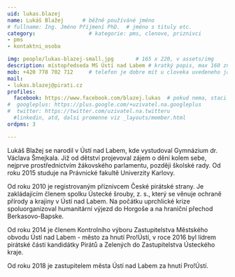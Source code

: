 ```yaml
---
uid: lukas.blazej
name: Lukáš Blažej  	# běžně používáné jméno
# fullname: Ing. Jméno Příjmení PhD.  # jméno s tituly etc.
category:                 # kategorie: pms, clenove, priznivci
- pms
- kontaktni_osoba

img: people/lukas-blazej-small.jpg       # 165 x 220, v assets/img
description: místopředseda MS Ústí nad Labem # kratký popis, max 160 znaků
mob: +420 778 702 712     # telefon je dobre mit u cloveka uvedeneho jako lokalni kontakt v links.yaml
mail:
- lukas.blazej@pirati.cz
profiles:
  facebook: https://www.facebook.com/blazej.lukas  # pokud nema, staci smazat tuto radku
#  googleplus: https://plus.google.com/+uzivatel.na.googleplus
#  twitter: https://twitter.com/uzivatel.na.twitteru
  #linkedin, atd, dalsi promenne viz _layouts/member.html
ordpms: 3

---
```


 Lukáš Blažej se narodil v Ústí nad Labem, kde vystudoval Gymnázium dr. Václava Šmejkala. Již od dětství projevoval zájem o dění kolem sebe, nejprve prostřednictvím žákovského parlamentu, později školské rady. Od roku 2015 studuje na Právnické fakultě Univerzity Karlovy.

Od roku 2010 je registrovaným příznivcem České pirátské strany. Je zakládajícím členem spolku Ústecké šrouby, z. s., který se věnuje ochraně přírody a krajiny v Ústí nad Labem. Na počátku uprchlické krize spoluorganizoval humanitární výjezd do Horgoše a na hraniční přechod Berkasovo-Bapske.

Od roku 2014 je členem Kontrolního výboru Zastupitelstva Městského obvodu Ústí nad Labem - město za hnutí Pro!Ústí, v roce 2016 byl lídrem pirátské části kandidátky Pirátů a Zelených do Zastupitelstva Ústeckého kraje. 

Od roku 2018 je zastupitelem města Ústí nad Labem za hnutí Pro!Ústí.
